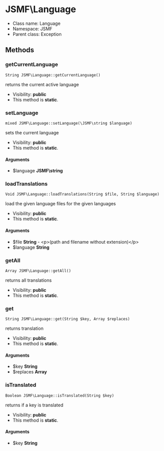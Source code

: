 JSMF\Language
===============






* Class name: Language
* Namespace: JSMF
* Parent class: Exception







Methods
-------


### getCurrentLanguage

    String JSMF\Language::getCurrentLanguage()

returns the current active language



* Visibility: **public**
* This method is **static**.




### setLanguage

    mixed JSMF\Language::setLanguage(\JSMF\string $language)

sets the current language



* Visibility: **public**
* This method is **static**.


#### Arguments
* $language **JSMF\string**



### loadTranslations

    Void JSMF\Language::loadTranslations(String $file, String $language)

load the given language files for the given languages



* Visibility: **public**
* This method is **static**.


#### Arguments
* $file **String** - &lt;p&gt;(path and filename without extension)&lt;/p&gt;
* $language **String**



### getAll

    Array JSMF\Language::getAll()

returns all translations



* Visibility: **public**
* This method is **static**.




### get

    String JSMF\Language::get(String $key, Array $replaces)

returns translation



* Visibility: **public**
* This method is **static**.


#### Arguments
* $key **String**
* $replaces **Array**



### isTranslated

    Boolean JSMF\Language::isTranslated(String $key)

returns if a key is translated



* Visibility: **public**
* This method is **static**.


#### Arguments
* $key **String**



